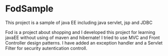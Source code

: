 # FodSample
This project is a sample of java EE including java servlet, jsp and JDBC

Fod is a project about shopping and I developed this project for learning javaEE without using of maven and hibernate!
I tried to use MVC and Front Controller design patterns. I have added an exception handler and a Servlet Filter for security autentication controll.
